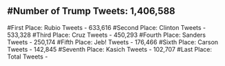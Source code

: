 #Number of Trump Tweets: 1,406,588
---
#First Place: Rubio Tweets - 633,616
#Second Place: Clinton Tweets - 533,328
#Third Place: Cruz Tweets - 450,293
#Fourth Place: Sanders Tweets - 250,174
#Fifth Place: Jeb! Tweets - 176,466
#Sixth Place: Carson Tweets - 142,845
#Seventh Place: Kasich Tweets - 102,707
#Last Place: Total Tweets -  
